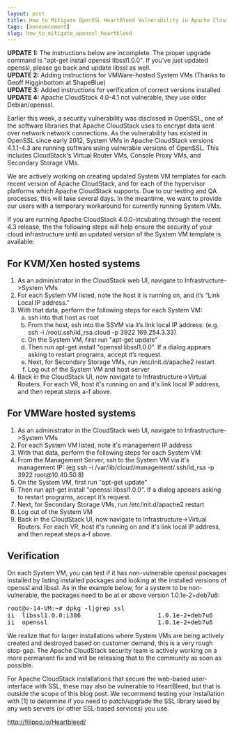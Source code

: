 ```yaml
---
layout: post
title: How to Mitigate OpenSSL HeartBleed Vulnerability in Apache CloudStack
tags: [announcement]
slug: how_to_mitigate_openssl_heartbleed
---
```


<b>UPDATE 1:</b> The instructions below are incomplete. The proper upgrade command is "apt-get install openssl libssl1.0.0". If you've just updated openssl, please go back and update libssl as well.<br/>
<b>UPDATE 2:</b> Adding instructions for VMWare-hosted System VMs (Thanks to Geoff Higginbottom at ShapeBlue)<br/>
<b>UPDATE 3:</b> Added instructions for verification of correct versions installed<br/>
<b>UPDATE 4:</b> Apache CloudStack 4.0-4.1 not vulnerable, they use older Debian/openssl.<br/>

<p>Earlier this week, a security vulnerability was disclosed in OpenSSL, one of the software libraries that Apache CloudStack uses to encrypt data sent over network network connections. As the vulnerability has existed in OpenSSL since early 2012, System VMs in Apache CloudStack versions 4.1.1-4.3 are running software using vulnerable versions of OpenSSL. This includes CloudStack's Virtual Router VMs, Console Proxy VMs, and Secondary Storage VMs.</p>

<p>We are actively working on creating updated System VM templates for each recent version of Apache CloudStack, and for each of the hypervisor platforms which Apache CloudStack supports. Due to our testing and QA processes, this will take several days. In the meantime, we want to provide our users with a temporary workaround for currently running System VMs.</p>

<p>If you are running Apache CloudStack 4.0.0-incubating through the recent 4.3 release, the the following steps will help ensure the security of your cloud infrastructure until an updated version of the System VM template is available:</p>

<h2> For KVM/Xen hosted systems</h2>
<ol>
<li> As an administrator in the CloudStack web UI, navigate to Infrastructure->System VMs</li>
<li> For each System VM listed, note the host it is running on, and it’s “Link Local IP address."</li>
<li> With that data, perform the following steps for each System VM:
<ol type="a">
<li> ssh into that host as root</li>
<li> From the host, ssh into the SSVM via it’s link local IP address: (e.g. ssh -i /root/.ssh/id_rsa.cloud -p 3922 169.254.3.33)</li>
<li> On the System VM, first run "apt-get update"</li>
<li> Then run apt-get install "openssl libssl1.0.0". If a dialog appears asking to restart programs, accept it’s request.</li>
<li> Next, for Secondary Storage VMs, run /etc/init.d/apache2 restart</li>
<li> Log out of the System VM and host server</li>
</ol>
</li>
<li>Back in the CloudStack UI, now navigate to Infrastructure->Virtual Routers. For each VR, host it's running on and it's link local IP address, and then repeat steps a-f above.</li>
</ol>

<h2> For VMWare hosted systems</h2>
<ol>
<li> As an administrator in the CloudStack web UI, navigate to Infrastructure->System VMs</li>
<li> For each System VM listed, note it's management IP address</li>
<li> With that data, perform the following steps for each System VM:</li>
<li> From the Management Server, ssh to the System VM via it's management IP: (eg ssh -i /var/lib/cloud/management/.ssh/id_rsa -p 3922 root@10.40.50.8)</li>
<li> On the System VM, first run "apt-get update"</li>
<li> Then run apt-get install "openssl libssl1.0.0". If a dialog appears asking to restart programs, accept it’s request.</li>
<li> Next, for Secondary Storage VMs, run /etc/init.d/apache2 restart</li>
<li> Log out of the System VM</li>
<li>Back in the CloudStack UI, now navigate to Infrastructure->Virtual Routers. For each VR, host it's running on and it's link local IP address, and then repeat steps a-f above.</li>
</ol>

<h2>Verification</h2>

<p>On each System VM, you can test if it has non-vulnerable openssl packages installed by listing installed packages and looking at the installed versions of openssl and libssl. As in the example below, for a system to be non-vulnerable, the packages need to be at or above version 1.0.1e-2+deb7u6:</p>
<pre>
root@v-14-VM:~# dpkg -l|grep ssl
ii  libssl1.0.0:i386                     1.0.1e-2+deb7u6                  i386         SSL shared libraries
ii  openssl                              1.0.1e-2+deb7u6                  i386         Secure Socket Layer (SSL) binary and related cryptographic tools
</pre>

<p>We realize that for larger installations where System VMs are being actively created and destroyed based on customer demand, this is a very rough stop-gap. The Apache CloudStack security team is actively working on a more permanent fix and will be releasing that to the community as soon as possible.</p>

<p>For Apache CloudStack installations that secure the web-based user-interface with SSL, these may also be vulnerable to HeartBleed, but that is outside the scope of this blog post. We recommend testing your installation with [1] to determine if you need to patch/upgrade the SSL library used by any web servers (or other SSL-based services) you use.</p>

<a target="_new" href="http://filippo.io/Heartbleed/">http://filippo.io/Heartbleed/</a>
